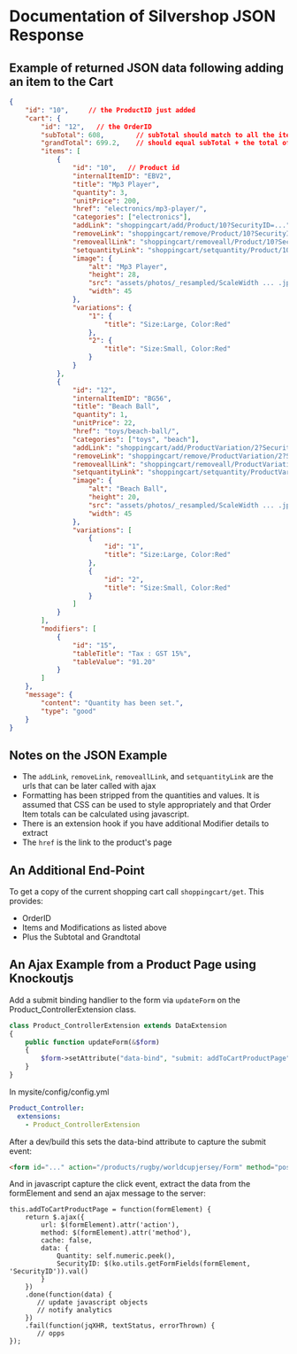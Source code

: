 # Documentation of Silvershop JSON Response

## Example of returned JSON data following adding an item to the Cart
```json
{
    "id": "10",     // the ProductID just added
    "cart": {
        "id": "12",   // the OrderID
        "subTotal": 608,        // subTotal should match to all the items in the cart
        "grandTotal": 699.2,    // should equal subTotal + the total of all modifiers (see below)
        "items": [
            {
                "id": "10",   // Product id
                "internalItemID": "EBV2",
                "title": "Mp3 Player",
                "quantity": 3,
                "unitPrice": 200,
                "href": "electronics/mp3-player/",
                "categories": ["electronics"],
                "addLink": "shoppingcart/add/Product/10?SecurityID=...",
                "removeLink": "shoppingcart/remove/Product/10?SecurityID=...",
                "removeallLink": "shoppingcart/removeall/Product/10?SecurityID=...",
                "setquantityLink": "shoppingcart/setquantity/Product/10?SecurityID=...",
                "image": {
                    "alt": "Mp3 Player",
                    "height": 28,
                    "src": "assets/photos/_resampled/ScaleWidth ... .jpg",
                    "width": 45
                },
                "variations": {
                    "1": {
                        "title": "Size:Large, Color:Red"
                    },
                    "2": {
                        "title": "Size:Small, Color:Red"
                    }
                }
            },
            {
                "id": "12",
                "internalItemID": "BG56",
                "title": "Beach Ball",
                "quantity": 1,
                "unitPrice": 22,
                "href": "toys/beach-ball/",
                "categories": ["toys", "beach"],
                "addLink": "shoppingcart/add/ProductVariation/2?SecurityID=...",
                "removeLink": "shoppingcart/remove/ProductVariation/2?SecurityID=...",
                "removeallLink": "shoppingcart/removeall/ProductVariation/2?SecurityID=...",
                "setquantityLink": "shoppingcart/setquantity/ProductVariation/2?SecurityID=...",
                "image": {
                    "alt": "Beach Ball",
                    "height": 20,
                    "src": "assets/photos/_resampled/ScaleWidth ... .jpg",
                    "width": 45
                },
                "variations": [
                    {
                        "id": "1",
                        "title": "Size:Large, Color:Red"
                    },
                    {
                        "id": "2",
                        "title": "Size:Small, Color:Red"
                    }
                ]
            }
        ],
        "modifiers": [
            {
                "id": "15",
                "tableTitle": "Tax : GST 15%",
                "tableValue": "91.20"
            }
        ]
    },
    "message": {
        "content": "Quantity has been set.",
        "type": "good"
    }
}
```

## Notes on the JSON Example
 * The `addLink`, `removeLink`, `removeallLink`, and `setquantityLink` are the urls that can be later called with ajax
 * Formatting has been stripped from the quantities and values.  It is assumed that CSS can be used to style appropriately and that Order Item totals can be calculated using javascript.
 * There is an extension hook if you have additional Modifier details to extract
 * The `href` is the link to the product's page

## An Additional End-Point
To get a copy of the current shopping cart call `shoppingcart/get`.  This provides:
* OrderID
* Items and Modifications as listed above
* Plus the Subtotal and Grandtotal

## An Ajax Example from a Product Page using Knockoutjs
Add a submit binding handlier to the form via `updateForm` on the Product_ControllerExtension class.
```php
class Product_ControllerExtension extends DataExtension
{
    public function updateForm(&$form)
    {
        $form->setAttribute("data-bind", "submit: addToCartProductPage");
    }
}
```
In mysite/config/config.yml
```yml
Product_Controller:
  extensions:
    - Product_ControllerExtension
```
After a dev/build this sets the data-bind attribute to capture the submit event:
```html
<form id="..." action="/products/rugby/worldcupjersey/Form" method="post" enctype="application/x-www-form-urlencoded" class="addproductform" data-bind="submit: addToCartProductPage" role="form">
```
And in javascript capture the click event, extract the data from the formElement and send an ajax message to the server:
```javascipt
this.addToCartProductPage = function(formElement) {
    return $.ajax({
        url: $(formElement).attr('action'),
        method: $(formElement).attr('method'),
        cache: false,
        data: {
            Quantity: self.numeric.peek(),
            SecurityID: $(ko.utils.getFormFields(formElement, 'SecurityID')).val()
        }
    })
    .done(function(data) {
       // update javascript objects
       // notify analytics
    })
    .fail(function(jqXHR, textStatus, errorThrown) {
       // opps
});
```



